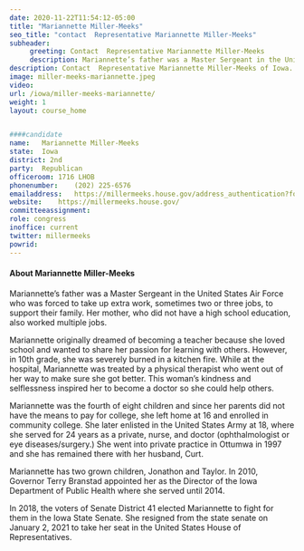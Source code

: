 ```yaml
---
date: 2020-11-22T11:54:12-05:00
title: "Mariannette Miller-Meeks"
seo_title: "contact  Representative Mariannette Miller-Meeks"
subheader:
     greeting: Contact  Representative Mariannette Miller-Meeks 
     description: Mariannette’s father was a Master Sergeant in the United States Air Force who was forced to take up extra work, sometimes two or three jobs, to support their family.
description: Contact  Representative Mariannette Miller-Meeks of Iowa. Contact information for Mariannette Miller-Meeks includes email address, phone number, and mailing address.
image: miller-meeks-mariannette.jpeg
video: 
url: /iowa/miller-meeks-mariannette/
weight: 1
layout: course_home


####candidate
name:	Mariannette Miller-Meeks
state:	Iowa
district: 2nd
party:	Republican
officeroom:	1716 LHOB
phonenumber:	(202) 225-6576
emailaddress:	https://millermeeks.house.gov/address_authentication?form=/contact
website:	https://millermeeks.house.gov/
committeeassignment: 
role: congress
inoffice: current
twitter: millermeeks
powrid: 
---
```


#### About Mariannette Miller-Meeks
Mariannette’s father was a Master Sergeant in the United States Air Force who was forced to take up extra work, sometimes two or three jobs, to support their family. Her mother, who did not have a high school education, also worked multiple jobs.

Mariannette originally dreamed of becoming a teacher because she loved school and wanted to share her passion for learning with others. However, in 10th grade, she was severely burned in a kitchen fire. While at the hospital, Mariannette was treated by a physical therapist who went out of her way to make sure she got better. This woman’s kindness and selflessness inspired her to become a doctor so she could help others.

Mariannette was the fourth of eight children and since her parents did not have the means to pay for college, she left home at 16 and enrolled in community college. She later enlisted in the United States Army at 18, where she served for 24 years as a private, nurse, and doctor (ophthalmologist or eye diseases/surgery.) She went into private practice in Ottumwa in 1997 and she has remained there with her husband, Curt.

Mariannette has two grown children, Jonathon and Taylor. In 2010, Governor Terry Branstad appointed her as the Director of the Iowa Department of Public Health where she served until 2014.

In 2018, the voters of Senate District 41 elected Mariannette to fight for them in the Iowa State Senate. She resigned from the state senate on January 2, 2021 to take her seat in the United States House of Representatives.